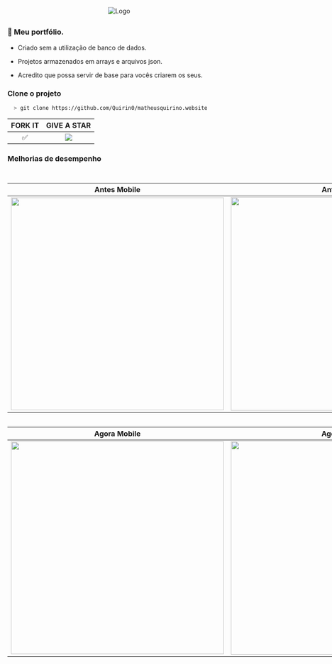 <div align="center">
  
![Logo](https://media.discordapp.net/attachments/570478999952687114/929601854948655134/Screenshot.png?width=880&height=467)

</div>

##
### 🚀 Meu portfólio.

- Criado sem a utilização de banco de dados.

- Projetos armazenados em arrays e arquivos json.

- Acredito que possa servir de base para vocês criarem os seus.

### Clone o projeto

```bash
  > git clone https://github.com/Quirin0/matheusquirino.website
```
<div align="center">

| FORK IT |  GIVE A STAR           |
| :-----------: | :--------------------------------: |
|       ✅        |   <img src="https://img.shields.io/github/forks/quirin0/matheusquirino.website?color=blueviolet&logo=forks&style=for-the-badge">        |

</div>

### Melhorias de desempenho

##

<div style="display:inline-block;">

| Antes Mobile |  Antes PC         |
| :-----------: | :--------------------------------: |
| <img width="480" src="https://media.discordapp.net/attachments/570478999952687114/929830473453170758/antes-mobile.png"> | <img width="482" src="https://media.discordapp.net/attachments/570478999952687114/929830473771933726/antes-pc.png"> |

</div>

<div style="display:inline-block;">

| Agora Mobile |  Agora PC         |
| :-----------: | :--------------------------------: |
| <img width="480" src="https://media.discordapp.net/attachments/570478999952687114/929830504029638776/now-mobile.png"> | <img width="482" src="https://media.discordapp.net/attachments/570478999952687114/929830503777988668/now-pc.png"> |
  
</div>

